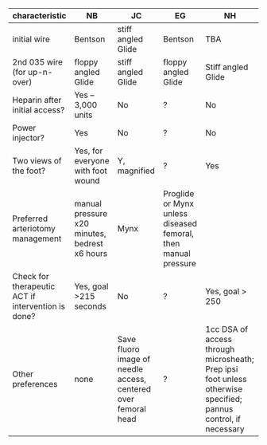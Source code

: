 characteristic | NB | JC | EG | NH
----- | ------- | ------| ----- | ----
initial wire | Bentson | stiff angled Glide | Bentson | TBA
2nd 035 wire (for up-n-over)|	floppy angled Glide |	stiff angled Glide	| floppy angled Glide | Stiff angled Glide
Heparin after initial access?	| Yes – 3,000 units	| No	| ? |	No
Power injector?	| Yes	| No	| ? |	No
Two views of the foot?	| Yes, for everyone with foot wound	| Y, magnified	| ? |	Yes
Preferred arteriotomy management	| manual pressure x20 minutes, bedrest x6 hours |	Mynx	|	Proglide or Mynx unless diseased femoral, then manual pressure
Check for therapeutic ACT if intervention is done?	| Yes, goal >215 seconds	| No | ? | Yes, goal > 250
Other preferences	|	none | Save fluoro image of needle access, centered over femoral head	|	? | 1cc DSA of access through microsheath; Prep ipsi foot unless otherwise specified; pannus control, if necessary
